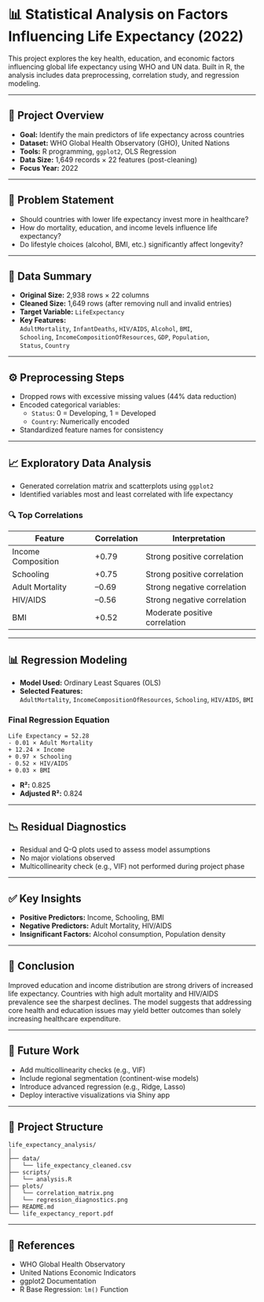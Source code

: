 # 📊 Statistical Analysis on Factors Influencing Life Expectancy (2022)

This project explores the key health, education, and economic factors influencing global life expectancy using WHO and UN data. Built in R, the analysis includes data preprocessing, correlation study, and regression modeling.

---

## 📌 Project Overview

- **Goal:** Identify the main predictors of life expectancy across countries
- **Dataset:** WHO Global Health Observatory (GHO), United Nations
- **Tools:** R programming, `ggplot2`, OLS Regression
- **Data Size:** 1,649 records × 22 features (post-cleaning)
- **Focus Year:** 2022

---

## 🧠 Problem Statement

- Should countries with lower life expectancy invest more in healthcare?
- How do mortality, education, and income levels influence life expectancy?
- Do lifestyle choices (alcohol, BMI, etc.) significantly affect longevity?

---

## 🧮 Data Summary

- **Original Size:** 2,938 rows × 22 columns  
- **Cleaned Size:** 1,649 rows (after removing null and invalid entries)
- **Target Variable:** `LifeExpectancy`
- **Key Features:**  
  `AdultMortality`, `InfantDeaths`, `HIV/AIDS`, `Alcohol`, `BMI`,  
  `Schooling`, `IncomeCompositionOfResources`, `GDP`, `Population`,  
  `Status`, `Country`

---

## ⚙️ Preprocessing Steps

- Dropped rows with excessive missing values (44% data reduction)
- Encoded categorical variables:
  - `Status`: 0 = Developing, 1 = Developed
  - `Country`: Numerically encoded
- Standardized feature names for consistency

---

## 📈 Exploratory Data Analysis

- Generated correlation matrix and scatterplots using `ggplot2`
- Identified variables most and least correlated with life expectancy

### 🔍 Top Correlations

| Feature                    | Correlation | Interpretation               |
|----------------------------|-------------|-------------------------------|
| Income Composition         | +0.79       | Strong positive correlation   |
| Schooling                  | +0.75       | Strong positive correlation   |
| Adult Mortality            | –0.69       | Strong negative correlation   |
| HIV/AIDS                   | –0.56       | Strong negative correlation   |
| BMI                        | +0.52       | Moderate positive correlation |

---

## 📊 Regression Modeling

- **Model Used:** Ordinary Least Squares (OLS)
- **Selected Features:**  
  `AdultMortality`, `IncomeCompositionOfResources`, `Schooling`, `HIV/AIDS`, `BMI`

### Final Regression Equation

```
Life Expectancy = 52.28
- 0.01 × Adult Mortality
+ 12.24 × Income
+ 0.97 × Schooling
- 0.52 × HIV/AIDS
+ 0.03 × BMI
```

- **R²:** 0.825  
- **Adjusted R²:** 0.824

---

## 📉 Residual Diagnostics

- Residual and Q-Q plots used to assess model assumptions
- No major violations observed
- Multicollinearity check (e.g., VIF) not performed during project phase

---

## ✅ Key Insights

- **Positive Predictors:** Income, Schooling, BMI
- **Negative Predictors:** Adult Mortality, HIV/AIDS
- **Insignificant Factors:** Alcohol consumption, Population density

---

## 🏁 Conclusion

Improved education and income distribution are strong drivers of increased life expectancy. Countries with high adult mortality and HIV/AIDS prevalence see the sharpest declines. The model suggests that addressing core health and education issues may yield better outcomes than solely increasing healthcare expenditure.

---

## 🚀 Future Work

- Add multicollinearity checks (e.g., VIF)
- Include regional segmentation (continent-wise models)
- Introduce advanced regression (e.g., Ridge, Lasso)
- Deploy interactive visualizations via Shiny app

---

## 📂 Project Structure

```
life_expectancy_analysis/
│
├── data/
│   └── life_expectancy_cleaned.csv
├── scripts/
│   └── analysis.R
├── plots/
│   └── correlation_matrix.png
│   └── regression_diagnostics.png
├── README.md
└── life_expectancy_report.pdf
```

---

## 📎 References

- WHO Global Health Observatory  
- United Nations Economic Indicators  
- ggplot2 Documentation  
- R Base Regression: `lm()` Function

